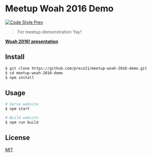 # Meetup Woah 2016 Demo

[![Code Style Prev](https://img.shields.io/badge/code%20style-prev-32c8fc.svg?style=flat-square)](https://github.com/preco21/eslint-config-prev)

> For meetup demonstration Yay!

**[Woah 2016! presentation](https://slides.com/preco21/woah-2016/)**

## Install

```bash
$ git clone https://github.com/preco21/meetup-woah-2016-demo.git
$ cd meetup-woah-2016-demo
$ npm install
```

## Usage

```bash
# Serve website
$ npm start

# Build website
$ npm run build
```

## License

[MIT](https://preco.mit-license.org)
